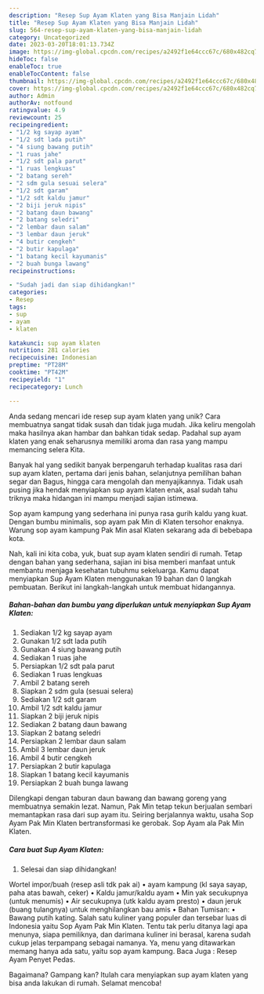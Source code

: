 ```yaml
---
description: "Resep Sup Ayam Klaten yang Bisa Manjain Lidah"
title: "Resep Sup Ayam Klaten yang Bisa Manjain Lidah"
slug: 564-resep-sup-ayam-klaten-yang-bisa-manjain-lidah
category: Uncategorized
date: 2023-03-20T18:01:13.734Z
image: https://img-global.cpcdn.com/recipes/a2492f1e64ccc67c/680x482cq70/sup-ayam-klaten-foto-resep-utama.jpg
hideToc: false
enableToc: true
enableTocContent: false
thumbnail: https://img-global.cpcdn.com/recipes/a2492f1e64ccc67c/680x482cq70/sup-ayam-klaten-foto-resep-utama.jpg
cover: https://img-global.cpcdn.com/recipes/a2492f1e64ccc67c/680x482cq70/sup-ayam-klaten-foto-resep-utama.jpg
author: Admin
authorAv: notfound
ratingvalue: 4.9
reviewcount: 25
recipeingredient:
- "1/2 kg sayap ayam"
- "1/2 sdt lada putih"
- "4 siung bawang putih"
- "1 ruas jahe"
- "1/2 sdt pala parut"
- "1 ruas lengkuas"
- "2 batang sereh"
- "2 sdm gula sesuai selera"
- "1/2 sdt garam"
- "1/2 sdt kaldu jamur"
- "2 biji jeruk nipis"
- "2 batang daun bawang"
- "2 batang seledri"
- "2 lembar daun salam"
- "3 lembar daun jeruk"
- "4 butir cengkeh"
- "2 butir kapulaga"
- "1 batang kecil kayumanis"
- "2 buah bunga lawang"
recipeinstructions:

- "Sudah jadi dan siap dihidangkan!"
categories:
- Resep
tags:
- sup
- ayam
- klaten

katakunci: sup ayam klaten 
nutrition: 281 calories
recipecuisine: Indonesian
preptime: "PT28M"
cooktime: "PT42M"
recipeyield: "1"
recipecategory: Lunch

---
```





Anda sedang mencari ide resep sup ayam klaten yang unik? Cara membuatnya sangat tidak susah dan tidak juga mudah. Jika keliru mengolah maka hasilnya akan hambar dan bahkan tidak sedap. Padahal sup ayam klaten yang enak seharusnya memiliki aroma dan rasa yang mampu memancing selera Kita.





Banyak hal yang sedikit banyak berpengaruh terhadap kualitas rasa dari sup ayam klaten, pertama dari jenis bahan, selanjutnya pemilihan bahan segar dan Bagus, hingga cara mengolah dan menyajikannya. Tidak usah pusing jika hendak menyiapkan sup ayam klaten enak,      asal sudah tahu triknya maka hidangan ini mampu menjadi sajian istimewa.














Sop ayam kampung yang sederhana ini punya rasa gurih kaldu yang kuat. Dengan bumbu minimalis, sop ayam pak Min di Klaten tersohor enaknya. Warung sop ayam kampung Pak Min asal Klaten sekarang ada di bebebapa kota.






Nah, kali ini kita coba, yuk, buat sup ayam klaten sendiri di rumah. Tetap dengan bahan yang sederhana, sajian ini bisa memberi manfaat untuk membantu menjaga kesehatan tubuhmu sekeluarga. Kamu dapat menyiapkan Sup Ayam Klaten menggunakan 19 bahan dan 0 langkah pembuatan. Berikut ini langkah-langkah untuk membuat hidangannya.

<!--inarticleads1-->

##### Bahan-bahan dan bumbu yang diperlukan untuk menyiapkan Sup Ayam Klaten:

1. Sediakan 1/2 kg sayap ayam
1. Gunakan 1/2 sdt lada putih
1. Gunakan 4 siung bawang putih
1. Sediakan 1 ruas jahe
1. Persiapkan 1/2 sdt pala parut
1. Sediakan 1 ruas lengkuas
1. Ambil 2 batang sereh
1. Siapkan 2 sdm gula (sesuai selera)
1. Sediakan 1/2 sdt garam
1. Ambil 1/2 sdt kaldu jamur
1. Siapkan 2 biji jeruk nipis
1. Sediakan 2 batang daun bawang
1. Siapkan 2 batang seledri
1. Persiapkan 2 lembar daun salam
1. Ambil 3 lembar daun jeruk
1. Ambil 4 butir cengkeh
1. Persiapkan 2 butir kapulaga
1. Siapkan 1 batang kecil kayumanis
1. Persiapkan 2 buah bunga lawang


Dilengkapi dengan taburan daun bawang dan bawang goreng yang membuatnya semakin lezat. Namun, Pak Min tetap tekun berjualan sembari memantapkan rasa dari sup ayam itu. Seiring berjalannya waktu, usaha Sop Ayam Pak Min Klaten bertransformasi ke gerobak. Sop Ayam ala Pak Min Klaten. 

<!--inarticleads2-->

##### Cara buat Sup Ayam Klaten:


1. Selesai dan siap dihidangkan!

Wortel impor/buah (resep asli tdk pak ai) • ayam kampung (kl saya sayap, paha atas bawah, ceker) • Kaldu jamur/kaldu ayam • Min yak secukupnya (untuk menumis) • Air secukupnya (utk kaldu ayam presto) • daun jeruk (buang tulangnya) untuk menghilangkan bau amis • Bahan Tumisan: • Bawang putih kating. Salah satu kuliner yang populer dan tersebar luas di Indonesia yaitu Sop Ayam Pak Min Klaten. Tentu tak perlu ditanya lagi apa menunya, siapa pemiliknya, dan darimana kuliner ini berasal, karena sudah cukup jelas terpampang sebagai namanya. Ya, menu yang ditawarkan memang hanya ada satu, yaitu sop ayam kampung. Baca Juga : Resep Ayam Penyet Pedas. 

Bagaimana? Gampang kan? Itulah cara menyiapkan sup ayam klaten yang bisa anda lakukan di rumah. Selamat mencoba!
